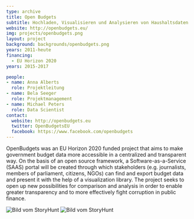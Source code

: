 ```yaml
---
type: archive
title: Open Budgets
subtitle: Hochladen, Visualisieren und Analysieren von Haushaltsdaten
website: http://openbudgets.eu/
img: projects/openbudgets.png
layout: project
background: backgrounds/openbudgets.png
years: 2011-heute
financing:
  - EU Horizon 2020
years: 2015-2017

people:
- name: Anna Alberts
  role: Projektleitung
- name: Bela Seeger
  role: Projektmanagement
- name: Michael Peters
  role: Data Scientist
contact:
  website: http://openbudgets.eu
  twitter: OpenBudgetsEU
  facebook: https://www.facebook.com/openbudgets
---
```


OpenBudgets was an EU Horizon 2020 funded project that aims to make government budget data more accessible in a centralized and transparent way. On the basis of an open source framework, a Software-as-a-Service (SAAS) portal will be created through which stakeholders (e.g. journalists, members of parliament, citizens, NGOs) can find and export budget data and present it with the help of a visualization library. The project seeks to open up new possibilities for comparison and analysis in order to enable greater transparency and to more effectively fight corruption in public finance.

![Bild vom StoryHunt](/files/projects/openbudgets_img_1.jpg)
![Bild vom StoryHunt](/files/projects/openbudgets_img_2.jpg)

